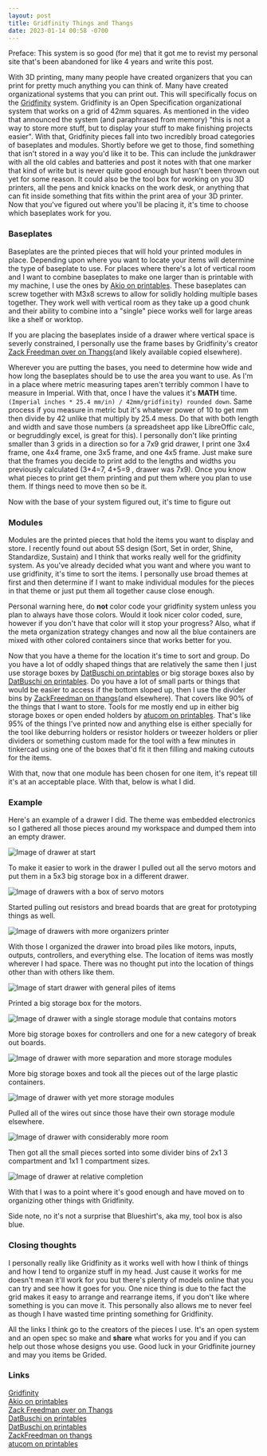 ```yaml
---
layout: post
title: Gridfinity Things and Thangs
date: 2023-01-14 00:58 -0700
---
```

Preface: This system is so good (for me) that it got me to revist my personal site that's been abandoned for like 4 years and write this post. 

With 3D printing, many many people have created organizers that you can print for pretty much anything you can think of. Many have created organizational systems that you can print out. This will specifically focus on the [Gridfinity](https://www.youtube.com/watch?v=ra_9zU-mnl8) system. Gridfinity is an Open Specification organizational system that works on a grid of 42mm squares. As mentioned in the video that announced the system (and paraphrased from memory) "this is not a way to store more stuff, but to display your stuff to make finishing projects easier". With that, Gridfinity pieces fall into two incredibly broad categories of baseplates and modules. Shortly before we get to those, find something that isn't stored in a way you'd like it to be. This can include the junkdrawer with all the old cables and batteries and post it notes with that one marker that kind of write but is never quite good enough but hasn't been thrown out yet for some reason. It could also be the tool box for working on you 3D printers, all the pens and knick knacks on the work desk, or anything that can fit inside something that fits within the print area of your 3D printer. Now that you've figured out where you'll be placing it, it's time to choose which baseplates work for you. 

### Baseplates
Baseplates are the printed pieces that will hold your printed modules in place. Depending upon where you want to locate your items will determine the type of baseplate to use. For places where there's a lot of vertical room and I want to combine baseplates to make one larger than is printable with my machine, I use the ones by [Akio on printables](https://www.printables.com/model/360046-gridfinity-modular-baseplates). These baseplates can screw together with M3x8 screws to allow for solidly holding multiple bases together. They work well with vertical room as they take up a good chunk and their ability to combine into a "single" piece works well for large areas like a shelf or worktop. 

If you are placing the baseplates inside of a drawer where vertical space is severly constrained, I personally use the frame bases by Gridfinity's creator [Zack Freedman over on Thangs](https://thangs.com/designer/ZackFreedman/3d-model/Gridfinity%20Baseplates-60925)(and likely available copied elsewhere). 

Wherever you are putting the bases, you need to determine how wide and how long the baseplates should be to use the area you want to use. As I'm in a place where metric measuring tapes aren't terribly common I have to measure in Imperial. With that, once I have the values it's **MATH** time. `(Imperial inches * 25.4 mm/in) / 42mm/gridfinity) rounded down`. Same process if you measure in metric but it's whatever power of 10 to get mm then divide by 42 unlike that multiply by 25.4 mess. Do that with both length and width and save those numbers (a spreadsheet app like LibreOffic calc, or begruddingly excel, is great for this). I personally don't like printing smaller than 3 grids in a direction so for a 7x9 grid drawer, I print one 3x4 frame, one 4x4 frame, one 3x5 frame, and one 4x5 frame. Just make sure that the frames you decide to print add to the lengths and widths you previously calculated (3+4=7, 4+5=9 , drawer was 7x9). Once you know what pieces to print get them printing and put them where you plan to use them. If things need to move then so be it. 

Now with the base of your system figured out, it's time to figure out 

### Modules

Modules are the printed pieces that hold the items you want to display and store. I recently found out about 5S design (Sort, Set in order, Shine, Standardize, Sustain) and I think that works really well for the gridfinity system. As you've already decided what you want and where you want to use gridfinity, it's time to sort the items. I personally use broad themes at first and then determine if I want to make individual modules for the pieces in that theme or just put them all together cause close enough. 

Personal warning here, do **not** color code your gridfinity system unless you plan to always have those colors. Would it look nicer color coded, sure, however if you don't have that color will it stop your progress? Also, what if the meta organization strategy changes and now all the blue containers are mixed with other colored containers since that works better for you.

Now that you have a theme for the location it's time to sort and group. Do you have a lot of oddly shaped things that are relatively the same then I just use storage boxes by [DatBuschi on printables](https://www.printables.com/model/175692-gridfinity-storage-boxes) or big storage boxes also by [DatBuschi on printables](https://www.printables.com/model/176917-gridfinity-big-storage-boxes). Do you have a lot of small parts or things that would be easier to access if the bottom sloped up, then I use the divider bins by [ZackFreedman on thangs](https://thangs.com/designer/ZackFreedman/3d-model/Gridfinity%20Divider%20Bins-60721)(and elsewhere). That covers like 90% of the things that I want to store. Tools for me mostly end up in either big storage boxes or open ended holders by [atucom on printables](https://www.printables.com/model/226527-gridfinity-open-ended-holders). That's like 95% of the things I've printed now and anything else is either specially for the tool like deburring holders or resistor holders or tweezer holders or plier dividers or something custom made for the tool with a few minutes in tinkercad using one of the boxes that'd fit it then filling and making cutouts for the items. 

With that, now that one module has been chosen for one item, it's repeat till it's at an acceptable place. With that, below is what I did. 

### Example

Here's an example of a drawer I did. The theme was embedded electronics so I gathered all those pieces around my workspace and dumped them into an empty drawer. 

![Image of drawer at start](https://i.imgur.com/92jxf6Q.jpg "Drawer that is a pile of random semi related parts with no separation.")

To make it easier to work in the drawer I pulled out all the servo motors and put them in a 5x3 big storage box in a different drawer.

![Image of drawers with a box of servo motors](https://i.imgur.com/og4JqmE.jpg "One Drawer that is a pile of random semi related parts with servo motors removed and another drawer with a box containing all those removed servo motors")

Started pulling out resistors and bread boards that are great for prototyping things as well. 

![Image of drawers with more organizers printer](https://i.imgur.com/PRr1kX9.jpg "Same drawers, one with more pieces from the original in it to make the original easier to clean")

With those I organized the drawer into broad piles like motors, inputs, outputs, controllers, and everything else. The location of items was mostly wherever I had space. There was no thought put into the location of things other than with others like them. 

![Image of start drawer with general piles of items](https://i.imgur.com/jjozZjI.jpg "Drawer that has multiple piles of vaguley related things")

Printed a big storage box for the motors.

![Image of drawer with a single storage module that contains motors](https://i.imgur.com/LS4UV4f.jpg "Broad catergories of items all intermingling in the drawer")

More big storage boxes for controllers and one for a new category of break out boards.

![Image of drawer with more separation and more storage modules](https://i.imgur.com/OW40lo2.jpg "Still general piles and still has containers containing parts that will be sorted.")

More big storage boxes and took all the pieces out of the large plastic containers. 

![Image of drawer with yet more storage modules](https://i.imgur.com/VzSFjqv.jpg "Also, the containers have been dumped and their contents are now sorted into appropriate modules or piles.")

Pulled all of the wires out since those have their own storage module elsewhere.

![Image of drawer with considerably more room](https://i.imgur.com/6fTQw8t.jpg "With all the previous sorting it's just small parts in their current containers left to sort.")

Then got all the small pieces sorted into some divider bins of 2x1 3 compartment and 1x1 1 compartment sizes. 

![Image of drawer at relative completion](https://i.imgur.com/QIkh6c3.jpg "Drawer that was a pile of random semi related parts with no separation that is now a drawer of semi related parts with clear and concise places for things.")

With that I was to a point where it's good enough and have moved on to organizing other things with Gridfinity. 

Side note, no it's not a surprise that Blueshirt's, aka my, tool box is also blue. 

### Closing thoughts

I personally really like Gridfinity as it works well with how I think of things and how I tend to organize stuff in my head. Just cause it works for me doesn't mean it'll work for you but there's plenty of models online that you can try and see how it goes for you. One nice thing is due to the fact the grid makes it easy to arrange and rearrange items, if you don't like where something is you can move it. This personally also allows me to never feel as though I have wasted time printing something for Gridfinity. 

All the links I think go to the creators of the pieces I use. It's an open system and an open spec so make and **share** what works for you and if you can help out those whose designs you use. Good luck in your Gridfinite journey and may you items be Grided. 

### Links
[Gridfinity](https://www.youtube.com/watch?v=ra_9zU-mnl8)\
[Akio on printables](https://www.printables.com/model/360046-gridfinity-modular-baseplates)\
[Zack Freedman over on Thangs](https://thangs.com/designer/ZackFreedman/3d-model/Gridfinity%20Baseplates-60925)\
[DatBuschi on printables](https://www.printables.com/model/175692-gridfinity-storage-boxes)\
[DatBuschi on printables](https://www.printables.com/model/176917-gridfinity-big-storage-boxes)\
[ZackFreedman on thangs](https://thangs.com/designer/ZackFreedman/3d-model/Gridfinity%20Divider%20Bins-60721)\
[atucom on printables](https://www.printables.com/model/226527-gridfinity-open-ended-holders)